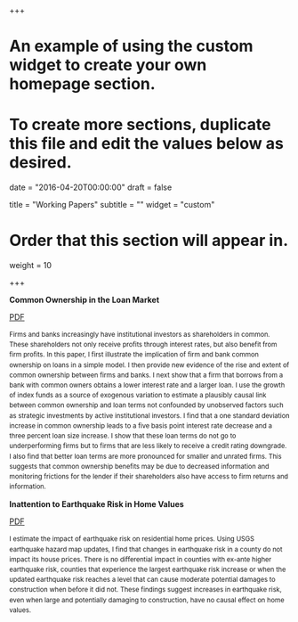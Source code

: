 +++
# An example of using the custom widget to create your own homepage section.
# To create more sections, duplicate this file and edit the values below as desired.

date = "2016-04-20T00:00:00"
draft = false

title = "Working Papers"
subtitle = ""
widget = "custom"

# Order that this section will appear in.
weight = 10

+++

**Common Ownership in the Loan Market**

<a class="btn btn-primary network-icon" style="width:10  0px;" href="files/Ojeda_BankingCommonOwnership.pdf">PDF</a>

<small><p style="line-height: 1.3em;">Firms and banks increasingly have institutional investors as shareholders in common. These shareholders not only receive profits through interest rates, but also benefit from firm profits. In this paper, I first illustrate the implication of firm and bank common ownership on loans in a simple model. I then provide new evidence of the rise and extent of common ownership between firms and banks. I next show that a firm that borrows from a bank with common owners obtains a lower interest rate and a larger loan. I use the growth of index funds as a source of exogenous variation to estimate a plausibly causal link between common ownership and loan terms not confounded by unobserved factors such as strategic investments by active institutional investors. I find that a one standard deviation increase in common ownership leads to a five basis point interest rate decrease and a three percent loan size increase. I show that these loan terms do not go to underperforming firms but to firms that are less likely to receive a credit rating downgrade. I also find that better loan terms are more pronounced for smaller and unrated firms. This suggests that common ownership benefits may be due to decreased information and monitoring frictions for the lender if their shareholders also have access to firm returns and information.</small></p>

**Inattention to Earthquake Risk in Home Values**

<a class="btn btn-primary network-icon" style="width:10  0px;" href="files/Ojeda_EarthquakeRiskHomePrices.pdf">PDF</a>

<small><p style="line-height: 1.3em;">I estimate the impact of earthquake risk on residential home prices. Using USGS earthquake hazard map updates, I find that changes in earthquake risk in a county do not impact its house prices. There is no differential impact in counties with ex-ante higher earthquake risk, counties that experience the largest earthquake risk increase or when the updated earthquake risk reaches a level that can cause moderate potential damages to construction when before it did not. These findings suggest increases in earthquake risk, even when large and potentially damaging to construction, have no causal effect on home values.                                                                     
</small></p>